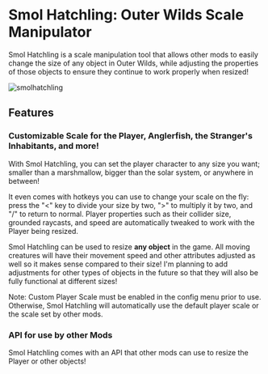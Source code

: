 # Smol Hatchling: Outer Wilds Scale Manipulator

Smol Hatchling is a scale manipulation tool that allows other mods to easily change the size of any object in Outer Wilds, while adjusting the properties of those objects to ensure they continue to work properly when resized!

![smolhatchling](https://github.com/user-attachments/assets/a950a75e-28d6-47b2-970f-15853af31882)

## Features

### Customizable Scale for the Player, Anglerfish, the Stranger's Inhabitants, and more!
With Smol Hatchling, you can set the player character to any size you want; smaller than a marshmallow, bigger than the solar system, or anywhere in between!

It even comes with hotkeys you can use to change your scale on the fly: press the "<" key to divide your size by two, ">" to multiply it by two, and "/" to return to normal. Player properties such as their collider size, grounded raycasts, and speed are automatically tweaked to work with the Player being resized.

Smol Hatchling can be used to resize **any object** in the game. All moving creatures will have their movement speed and other attributes adjusted as well so it makes sense compared to their size! I'm planning to add adjustments for other types of objects in the future so that they will also be fully functional at different sizes!

Note: Custom Player Scale must be enabled in the config menu prior to use. Otherwise, Smol Hatchling will automatically use the default player scale or the scale set by other mods.

### API for use by other Mods
Smol Hatchling comes with an API that other mods can use to resize the Player or other objects!
